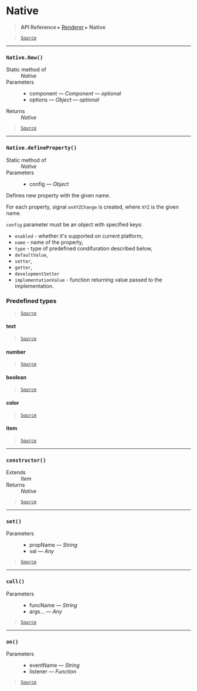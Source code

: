# Native

> **API Reference** ▸ [Renderer](/api/renderer.md) ▸ **Native**

<!-- toc -->

> [`Source`](https://github.com/Neft-io/neft/blob/b4692e53a8efbb3dd52dcf1601c35c05cabfc4e0/src/renderer/types/basics/native.litcoffee)


* * * 

### `Native.New()`

<dl><dt>Static method of</dt><dd><i>Native</i></dd><dt>Parameters</dt><dd><ul><li>component — <i>Component</i> — <i>optional</i></li><li>options — <i>Object</i> — <i>optional</i></li></ul></dd><dt>Returns</dt><dd><i>Native</i></dd></dl>


> [`Source`](https://github.com/Neft-io/neft/blob/b4692e53a8efbb3dd52dcf1601c35c05cabfc4e0/src/renderer/types/basics/native.litcoffee#native-nativenewcomponent-component-object-options)


* * * 

### `Native.defineProperty()`

<dl><dt>Static method of</dt><dd><i>Native</i></dd><dt>Parameters</dt><dd><ul><li>config — <i>Object</i></li></ul></dd></dl>

Defines new property with the given name.

For each property, signal `onXYZChange` is created,
where `XYZ` is the given name.

`config` parameter must be an object with specified keys:
- `enabled` - whether it's supported on current platform,
- `name` - name of the property,
- `type` - type of predefined condifuration described below,
- `defaultValue`,
- `setter`,
- `getter`,
- `developmentSetter`
- `implementationValue` - function returning value passed to the implementation.

### Predefined types


> [`Source`](https://github.com/Neft-io/neft/blob/b4692e53a8efbb3dd52dcf1601c35c05cabfc4e0/src/renderer/types/basics/native.litcoffee)

#### text


> [`Source`](https://github.com/Neft-io/neft/blob/b4692e53a8efbb3dd52dcf1601c35c05cabfc4e0/src/renderer/types/basics/native.litcoffee)

#### number


> [`Source`](https://github.com/Neft-io/neft/blob/b4692e53a8efbb3dd52dcf1601c35c05cabfc4e0/src/renderer/types/basics/native.litcoffee)

#### boolean


> [`Source`](https://github.com/Neft-io/neft/blob/b4692e53a8efbb3dd52dcf1601c35c05cabfc4e0/src/renderer/types/basics/native.litcoffee)

#### color


> [`Source`](https://github.com/Neft-io/neft/blob/b4692e53a8efbb3dd52dcf1601c35c05cabfc4e0/src/renderer/types/basics/native.litcoffee)

#### item


> [`Source`](https://github.com/Neft-io/neft/blob/b4692e53a8efbb3dd52dcf1601c35c05cabfc4e0/src/renderer/types/basics/native.litcoffee)


* * * 

### `constructor()`

<dl><dt>Extends</dt><dd><i>Item</i></dd><dt>Returns</dt><dd><i>Native</i></dd></dl>


> [`Source`](https://github.com/Neft-io/neft/blob/b4692e53a8efbb3dd52dcf1601c35c05cabfc4e0/src/renderer/types/basics/native.litcoffee#native-nativeconstructor--item)


* * * 

### `set()`

<dl><dt>Parameters</dt><dd><ul><li>propName — <i>String</i></li><li>val — <i>Any</i></li></ul></dd></dl>


> [`Source`](https://github.com/Neft-io/neft/blob/b4692e53a8efbb3dd52dcf1601c35c05cabfc4e0/src/renderer/types/basics/native.litcoffee#nativesetstring-propname-any-val)


* * * 

### `call()`

<dl><dt>Parameters</dt><dd><ul><li>funcName — <i>String</i></li><li>args... — <i>Any</i></li></ul></dd></dl>


> [`Source`](https://github.com/Neft-io/neft/blob/b4692e53a8efbb3dd52dcf1601c35c05cabfc4e0/src/renderer/types/basics/native.litcoffee#nativecallstring-funcname-any-args)


* * * 

### `on()`

<dl><dt>Parameters</dt><dd><ul><li>eventName — <i>String</i></li><li>listener — <i>Function</i></li></ul></dd></dl>


> [`Source`](https://github.com/Neft-io/neft/blob/b4692e53a8efbb3dd52dcf1601c35c05cabfc4e0/src/renderer/types/basics/native.litcoffee#nativeonstring-eventname-function-listener)

